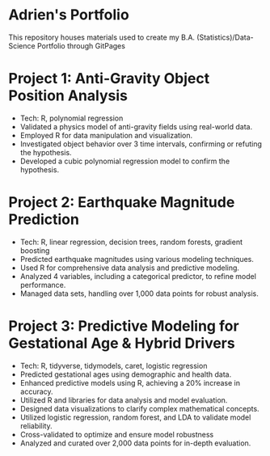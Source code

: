 # Adrien's Portfolio

This repository houses materials used to create my B.A. (Statistics)/Data-Science Portfolio through GitPages

# Project 1: Anti-Gravity Object Position Analysis
* Tech: R, polynomial regression
* Validated a physics model of anti-gravity fields using real-world data.
* Employed R for data manipulation and visualization.
* Investigated object behavior over 3 time intervals, confirming or refuting the hypothesis.
* Developed a cubic polynomial regression model to confirm the hypothesis.

# Project 2: Earthquake Magnitude Prediction
* Tech: R, linear regression, decision trees, random forests, gradient boosting
* Predicted earthquake magnitudes using various modeling techniques.
* Used R for comprehensive data analysis and predictive modeling.
* Analyzed 4 variables, including a categorical predictor, to refine model performance.
* Managed data sets, handling over 1,000 data points for robust analysis.

# Project 3: Predictive Modeling for Gestational Age & Hybrid Drivers
* Tech: R, tidyverse, tidymodels, caret, logistic regression
* Predicted gestational ages using demographic and health data.
* Enhanced predictive models using R, achieving a 20% increase in accuracy.
* Utilized R and libraries for data analysis and model evaluation.
* Designed data visualizations to clarify complex mathematical concepts.
* Utilized logistic regression, random forest, and LDA to validate model reliability.
* Cross-validated to optimize and ensure model robustness
* Analyzed and curated over 2,000 data points for in-depth evaluation.

